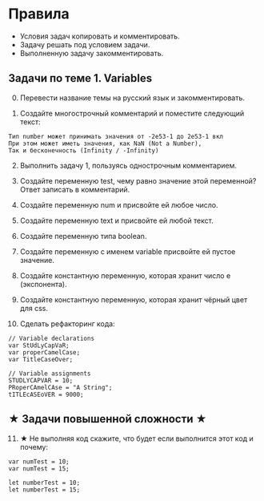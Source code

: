 # Правила #
- Условия задач копировать и комментировать.
- Задачу решать под условием задачи.
- Выполненную задачу закомментировать. 

## Задачи по теме 1. Variables ##

0. Перевести название темы на русский язык и закомментировать. 

1. Создайте многострочный комментарий и поместите следующий текст:

`Тип number может принимать значения от -2e53-1 до 2e53-1 вкл`\
`При этом может иметь значения, как NaN (Not a Number),`\
`Так и бесконечность (Infinity / -Infinity)`

2. Выполнить задачу 1, пользуясь однострочным комментарием.

3. Создайте переменную test, чему равно значение этой переменной? Ответ записать в комментарий.

4. Создайте переменную num и присвойте ей любое число.

5. Создайте переменную text и присвойте ей любой текст.

6. Создайте переменную типа boolean.

7. Создайте переменную с именем variable присвойте ей пустое значение.

8. Создайте константную переменную, которая хранит число e (экспонента).

9. Создайте константную переменную, которая хранит чёрный цвет для css.

10. Сделать рефакторинг кода:

```
// Variable declarations
var StUdLyCapVaR;
var properCamelCase;
var TitleCaseOver;

// Variable assignments
STUDLYCAPVAR = 10;
PRoperCAmelCAse = "A String";
tITLEcASEoVER = 9000;
```

## ★ Задачи повышенной сложности ★ ##

11. ★ Не выполняя код скажите, что будет если выполнится этот код и почему:

```
var numTest = 10;
var numTest = 15;

let numberTest = 10;
let numberTest = 15;
```

